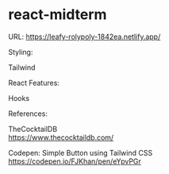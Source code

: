 # react-midterm

URL: https://leafy-rolypoly-1842ea.netlify.app/  
  
Styling:
  
Tailwind
  
  
React Features:
  
Hooks
  
  
References:
  
TheCocktailDB  
https://www.thecocktaildb.com/
  
Codepen: Simple Button using Tailwind CSS  
https://codepen.io/FJKhan/pen/eYpvPGr
